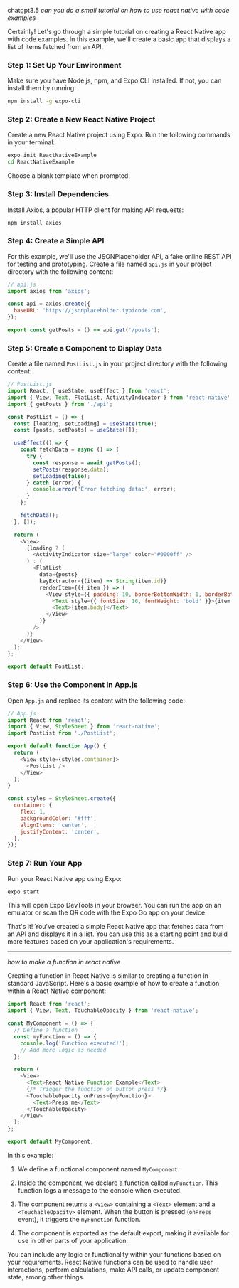 chatgpt3.5 *can you do a small tutorial on how to use react native with code examples*

Certainly! Let's go through a simple tutorial on creating a React Native app with code examples. In this example, we'll create a basic app that displays a list of items fetched from an API.

### Step 1: Set Up Your Environment

Make sure you have Node.js, npm, and Expo CLI installed. If not, you can install them by running:

```bash
npm install -g expo-cli
```

### Step 2: Create a New React Native Project

Create a new React Native project using Expo. Run the following commands in your terminal:

```bash
expo init ReactNativeExample
cd ReactNativeExample
```

Choose a blank template when prompted.

### Step 3: Install Dependencies

Install Axios, a popular HTTP client for making API requests:

```bash
npm install axios
```

### Step 4: Create a Simple API

For this example, we'll use the JSONPlaceholder API, a fake online REST API for testing and prototyping. Create a file named `api.js` in your project directory with the following content:

```javascript
// api.js
import axios from 'axios';

const api = axios.create({
  baseURL: 'https://jsonplaceholder.typicode.com',
});

export const getPosts = () => api.get('/posts');
```

### Step 5: Create a Component to Display Data

Create a file named `PostList.js` in your project directory with the following content:

```javascript
// PostList.js
import React, { useState, useEffect } from 'react';
import { View, Text, FlatList, ActivityIndicator } from 'react-native';
import { getPosts } from './api';

const PostList = () => {
  const [loading, setLoading] = useState(true);
  const [posts, setPosts] = useState([]);

  useEffect(() => {
    const fetchData = async () => {
      try {
        const response = await getPosts();
        setPosts(response.data);
        setLoading(false);
      } catch (error) {
        console.error('Error fetching data:', error);
      }
    };

    fetchData();
  }, []);

  return (
    <View>
      {loading ? (
        <ActivityIndicator size="large" color="#0000ff" />
      ) : (
        <FlatList
          data={posts}
          keyExtractor={(item) => String(item.id)}
          renderItem={({ item }) => (
            <View style={{ padding: 10, borderBottomWidth: 1, borderBottomColor: '#ccc' }}>
              <Text style={{ fontSize: 16, fontWeight: 'bold' }}>{item.title}</Text>
              <Text>{item.body}</Text>
            </View>
          )}
        />
      )}
    </View>
  );
};

export default PostList;
```

### Step 6: Use the Component in App.js

Open `App.js` and replace its content with the following code:

```javascript
// App.js
import React from 'react';
import { View, StyleSheet } from 'react-native';
import PostList from './PostList';

export default function App() {
  return (
    <View style={styles.container}>
      <PostList />
    </View>
  );
}

const styles = StyleSheet.create({
  container: {
    flex: 1,
    backgroundColor: '#fff',
    alignItems: 'center',
    justifyContent: 'center',
  },
});
```

### Step 7: Run Your App

Run your React Native app using Expo:

```bash
expo start
```

This will open Expo DevTools in your browser. You can run the app on an emulator or scan the QR code with the Expo Go app on your device.

That's it! You've created a simple React Native app that fetches data from an API and displays it in a list. You can use this as a starting point and build more features based on your application's requirements.

---

*how to make a function in react native*

Creating a function in React Native is similar to creating a function in standard JavaScript. Here's a basic example of how to create a function within a React Native component:

```javascript
import React from 'react';
import { View, Text, TouchableOpacity } from 'react-native';

const MyComponent = () => {
  // Define a function
  const myFunction = () => {
    console.log('Function executed!');
    // Add more logic as needed
  };

  return (
    <View>
      <Text>React Native Function Example</Text>
      {/* Trigger the function on button press */}
      <TouchableOpacity onPress={myFunction}>
        <Text>Press me</Text>
      </TouchableOpacity>
    </View>
  );
};

export default MyComponent;
```

In this example:

1. We define a functional component named `MyComponent`.

2. Inside the component, we declare a function called `myFunction`. This function logs a message to the console when executed.

3. The component returns a `<View>` containing a `<Text>` element and a `<TouchableOpacity>` element. When the button is pressed (`onPress` event), it triggers the `myFunction` function.

4. The component is exported as the default export, making it available for use in other parts of your application.

You can include any logic or functionality within your functions based on your requirements. React Native functions can be used to handle user interactions, perform calculations, make API calls, or update component state, among other things.